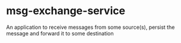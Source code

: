 # msg-exchange-service
An application to receive messages from some source(s), persist the message and forward it to some destination
